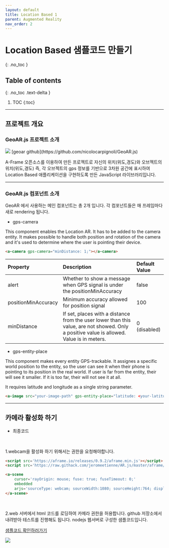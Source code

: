 ```yaml
---
layout: default
title: Location Based 1
parent: Augmented Reality
nav_order: 2
---
```


# Location Based 샘플코드 만들기
{: .no_toc }

## Table of contents
{: .no_toc .text-delta }

1. TOC
{:toc}

---

## 프로젝트 개요

### GeoAR.js 프로젝트 소개

<img src='{{ "/assets/images/ar/arjs/geoar-introduce-1.png" | absolute_url }}'>
[geoar github](https://github.com/nicolocarpignoli/GeoAR.js)

A-Frame 오픈소스를 이용하여 만든 프로젝트로 자신의 위치(위도,경도)와 오브젝트의 위치(위도,경도) 
즉, 각 오브젝트의 gps 정보를 기반으로 3차원 공간에 표시하여 Location Based 애플리케이션을 구현하도록 만든 JavaScript 라이브러리입니다.

***

### GeoAR.js 컴포넌트 소개

GeoAR 에서 사용하는 메인 컴포넌트는 총 2개 입니다.
각 컴포넌트들은 매 프레임마다 새로 rendering 됩니다.
- gps-camera

This component enables the Location AR. It has to be added to the camera entity. It makes possible to handle both position and rotation of the camera and it's used to determine where the user is pointing their device.

```html
<a-camera gps-camera="minDistance: 1;"></a-camera>
```

<div class="code-example" markdown="1">

| Property | Description | Default Value |
|:-------------|:------------------|:------|
| alert | Whether to show a message when GPS signal is under the positionMinAccuracy | false |
| positionMinAccuracy | Minimum accuracy allowed for position signal | 100 |
| minDistance | If set, places with a distance from the user lower than this value, are not showed. Only a positive value is allowed. Value is in meters. | 0 (disabled) |

</div>

- gps-entity-place

This component makes every entity GPS-trackable. It assignes a specific world position to the entity, so the user can see it when their phone is pointing to its position in the real world. If user is far from the entity, their will see it smaller. If it is too far, their will not see it at all.

It requires latitude and longitude as a single string parameter.

```html
<a-image src="your-image-path" gps-entity-place="latitude: <your-latitude>; longitude: <your-longitude>"/>
```

***

## 카메라 활성화 하기

- 최종코드
<script src="https://gist.github.com/choco0908/375bbe909a40d8515d715f0db6f73513.js"></script>

<br/>

1.webcam을 활성화 하기 위해서는 권한을 요청해야합니다.

```html
<script src='https://aframe.io/releases/0.9.2/aframe.min.js'></script>
<script src='https://raw.githack.com/jeromeetienne/AR.js/master/aframe/build/aframe-ar.min.js'></script>

<a-scene
    cursor='rayOrigin: mouse; fuse: true; fuseTimeout: 0;'
    embedded
    arjs='sourceType: webcam; sourceWidth:1080; sourceHeight:764; displayWidth: 1080; displayHeight: 764; debugUIEnabled: false;'>
</a-scene>
```

<br/>

2.web 서버에서 html 코드를 로딩하여 카메라 권한을 허용합니다.
github 저장소에서 내려받아 테스트를 진행해도 됩니다.
nodejs 웹서버로 구성한 샘플코드입니다.

[샘플코드 확인하러가기](https://github.com/choco0908/arjsproject)

<img src='{{ "/assets/images/ar/arjs/geoar-sample-1.png" | absolute_url }}'>
